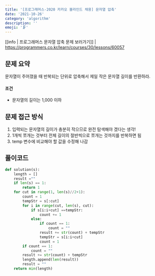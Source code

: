 ```yaml
---
title: '[프로그래머스-2020 카카오 블라인드 채용] 문자열 압축'
date: '2021-10-26'
category: 'algorithm'
description: ''
emoji: '🗜️'
---
```


[[info | 프로그래머스 문자열 압축 문제 보러가기]]
| https://programmers.co.kr/learn/courses/30/lessons/60057



## 문제 요약

문자열이 주어졌을 때 반복되는 단위로 압축해서 제일 작은 문자열 길이를 반환하라.

#### 조건

- 문자열의 길이는 1,000 이하

## 문제 접근 방식

1. 입력되는 문자열의 길이가 충분히 작으므로 완전 탐색해야 겠다는 생각! 
2. 1개씩 쪼개는 것부터 전체 길이의 절반씩으로 쪼개는 것까지를 반복하면 됨
3. temp 변수에 비교해야 할 값을 수정해 나감

## 풀이코드

```python
def solution(s):
    length = []
    result =""
    if len(s) == 1:
        return 1
    for cut in range(1, len(s)//2+1):
        count = 1
        tempStr = s[:cut]
        for i in range(cut, len(s), cut):
            if s[i:i+cut] ==tempStr:
                count += 1
            else:
                if count == 1:
                    count = ""
                result += str(count) + tempStr
                tempStr = s[i:i+cut]
                count = 1
        if count == 1:
            count = ""
        result += str(count) + tempStr
        length.append(len(result))
        result = ""
    return min(length)
```